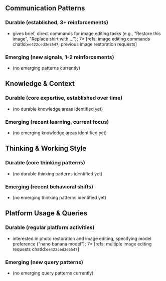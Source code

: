 ## Communication Patterns
### Durable (established, 3+ reinforcements)
- gives brief, direct commands for image editing tasks (e.g., "Restore this image", "Replace shirt with ..."); 7× [refs: image editing commands chatId:`ee422ced3e5547`; previous image restoration requests]

### Emerging (new signals, 1-2 reinforcements)
- (no emerging patterns currently)

## Knowledge & Context
### Durable (core expertise, established over time)
- (no durable knowledge areas identified yet)

### Emerging (recent learning, current focus)
- (no emerging knowledge areas identified yet)

## Thinking & Working Style
### Durable (core thinking patterns)
- (no durable thinking patterns identified yet)

### Emerging (recent behavioral shifts)
- (no emerging thinking patterns identified yet)

## Platform Usage & Queries
### Durable (regular platform activities)
- interested in photo restoration and image editing, specifying model preference ("nano banana model"); 7× [refs: multiple image editing requests chatId:`ee422ced3e5547`]

### Emerging (new query patterns)
- (no emerging query patterns currently)